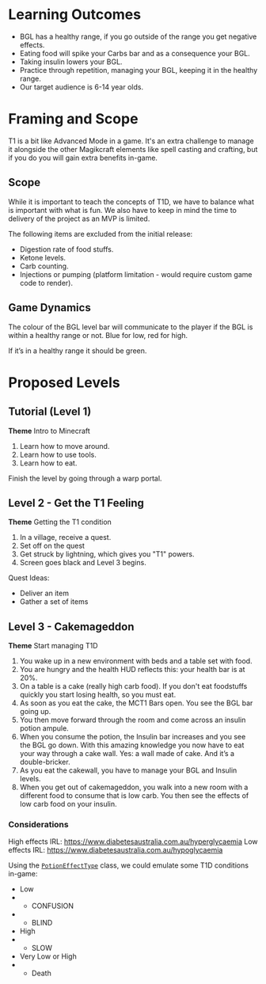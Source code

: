 # Learning Outcomes

* BGL has a healthy range, if you go outside of the range you get negative effects.
* Eating food will spike your Carbs bar and as a consequence your BGL.
* Taking insulin lowers your BGL.
* Practice through repetition, managing your BGL, keeping it in the healthy range.
* Our target audience is 6-14 year olds.

# Framing and Scope

T1 is a bit like Advanced Mode in a game.
It's an extra challenge to manage it alongside the other Magikcraft elements like spell casting and crafting, but if you do you will gain extra benefits in-game.

## Scope

While it is important to teach the concepts of T1D, we have to balance what is important with what is fun.
We also have to keep in mind the time to delivery of the project as an MVP is limited.

The following items are excluded from the initial release:

* Digestion rate of food stuffs.
* Ketone levels.
* Carb counting.
* Injections or pumping (platform limitation - would require custom game code to render).

## Game Dynamics

The colour of the BGL level bar will communicate to the player if the BGL is within a healthy range or not.
Blue for low, red for high.

If it’s in a healthy range it should be green.

# Proposed Levels

## Tutorial (Level 1)

**Theme** Intro to Minecraft

1. Learn how to move around.
2. Learn how to use tools.
3. Learn how to eat.

Finish the level by going through a warp portal.

## Level 2 - Get the T1 Feeling

**Theme** Getting the T1 condition

1. In a village, receive a quest.
2. Set off on the quest
3. Get struck by lightning, which gives you "T1" powers.
4. Screen goes black and Level 3 begins.

Quest Ideas:

* Deliver an item
* Gather a set of items

## Level 3 - Cakemageddon

**Theme** Start managing T1D

1. You wake up in a new environment with beds and a table set with food.
2. You are hungry and the health HUD reflects this: your health bar is at 20%.
3. On a table is a cake (really high carb food). If you don't eat foodstuffs quickly you start losing health, so you must eat.
4. As soon as you eat the cake, the MCT1 Bars open. You see the BGL bar going up.
5. You then move forward through the room and come across an insulin potion ampule.
6. When you consume the potion, the Insulin bar increases and you see the BGL go down.
With this amazing knowledge you now have to eat your way through a cake wall.
Yes: a wall made of cake.
And it’s a double-bricker.
7. As you eat the cakewall, you have to manage your BGL and Insulin levels.
8. When you get out of cakemageddon, you walk into a new room with a different food to consume that is low carb.
You then see the effects of low carb food on your insulin.

### Considerations

High effects IRL: https://www.diabetesaustralia.com.au/hyperglycaemia
Low effects IRL: https://www.diabetesaustralia.com.au/hypoglycaemia

Using the [`PotionEffectType`](https://hub.spigotmc.org/javadocs/bukkit/org/bukkit/potion/PotionEffectType.html) class, we could emulate some T1D conditions in-game:

* Low
* * CONFUSION
* * BLIND
* High
* * SLOW
* Very Low or High
* * Death

